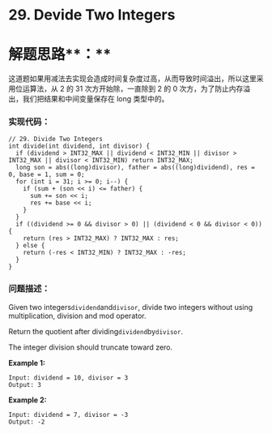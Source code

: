 # 29. Devide Two Integers

# 解题思路**：**

这道题如果用减法去实现会造成时间复杂度过高，从而导致时间溢出，所以这里采用位运算法，从 2 的 31 次方开始除，一直除到 2 的 0 次方，为了防止内存溢出，我们把结果和中间变量保存在 long 类型中的。

### 实现代码：

```
// 29. Divide Two Integers
int divide(int dividend, int divisor) {
  if (dividend > INT32_MAX || dividend < INT32_MIN || divisor > INT32_MAX || divisor < INT32_MIN) return INT32_MAX;
  long son = abs((long)divisor), father = abs((long)dividend), res = 0, base = 1, sum = 0;
  for (int i = 31; i >= 0; i--) {
    if (sum + (son << i) <= father) {
      sum += son << i;
      res += base << i;
    }
  }
  if ((dividend >= 0 && divisor > 0) || (dividend < 0 && divisor < 0)) {
    return (res > INT32_MAX) ? INT32_MAX : res;
  } else {
    return (-res < INT32_MIN) ? INT32_MAX : -res;
  }
}
```

### 问题描述：

Given two integers`dividend`and`divisor`, divide two integers without using multiplication, division and mod operator.

Return the quotient after dividing`dividend`by`divisor`.

The integer division should truncate toward zero.

**Example 1:**

```
Input: dividend = 10, divisor = 3
Output: 3
```

**Example 2:**

```
Input: dividend = 7, divisor = -3
Output: -2
```



